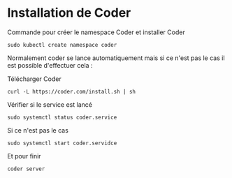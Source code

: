 # Installation de Coder

Commande pour créer le namespace Coder et installer Coder

`sudo kubectl create namespace coder`

Normalement coder se lance automatiquement mais si ce n'est pas le cas il est possible d'effectuer cela :

Télécharger Coder

`curl -L https://coder.com/install.sh | sh`

Vérifier si le service est lancé

`sudo systemctl status coder.service`

Si ce n'est pas le cas

`sudo systemctl start coder.servidce`

Et pour finir

`coder server`
